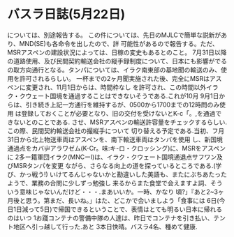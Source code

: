# バスラ日誌(5月22日)

については、別途報告する。
この件については、先日のMJLCで簡単な説新があり、MND(SE)も各命令を出したので、詳
可能性があるので報告する。ただ、MSRアスペンの建設状況によっては、日稼の変史もあるとのこと。
7月31日以降の道路使用、及び民間契約輸送会社の縦手録制度について、日本にも影響がでる
の取方向通行となる。タンパについては、イラク南東部の基地聞の輸送のみ、使用を許可されるらしい。
一杯までの2ヶ月聞実施された後、完全にMSRはアスペンに変更され、11月1日からは、時間枠なし
を許可され、この時間以外イラク・クウェート国境を通過することはできないそうである.これが10月
9月1日からは、引き続き上記一方通行を維持するが、0500から1700までの12時問のみ使用
は登録しておくことが必要となり、旧の交付を受けないとK-c「。,を通過できないとのことである.
させ、MSRアスペンの輸送許容量をチェックするらしい.この際、民間契約輸送会社の撮縦手について
切り替える予定である.当初、フ月31日から北上物送車両はアスペンを、南下輸送車両はタンバを使用
し、新国境通過点をカバ屮アラワゼム(K-Cr。味:キ-ロ・クロッシング)に、MSRをアスペンに
2多ー籍軍団イラク(MNCーl)は、イラク・クウェート国境通退点サフワン及びMSRタンパを変更
ながら、さらなる向上の道を探っているところである.(学び、かっ戦う!)
いけてるんじゃないかと勘違いした美語も、またにぶちあたったようで、業務の合問に少しずっ勉強し
来るからまた食堂で会えますよ詞、そういう意味じゃないんだけど・・・.まあいいか。一時、かなり
頃?」『あと2~3ヶ月後と思う。第まだ、長いね。」はた、どこかで会いましよう「食事には
6日(今日1日減って5日)で帰国できるということで、表情はとても明るい日本に帰れるのはいつ
1お踐コンテナの警備中隊の人達は、昨日でコンテナを引き払い、テント地区へ引っ越して行った.あと
3本日快晴。バスラ4名、種めて健康.
